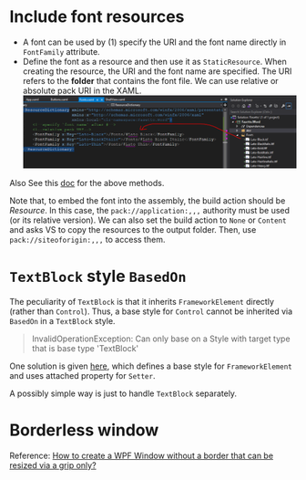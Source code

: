 ﻿# Include font resources
- A font can be used by (1) specify the URI and the font name directly in `FontFamily` attribute. 
- Define the font as a resource and then use it as `StaticResource`. When creating the resource, the URI and the font name are specified.
The URI refers to the **folder** that contains the font file.
We can use relative or absolute pack URI in the XAML.
![](img/fonts.png)

Also See this [doc](https://docs.microsoft.com/en-us/dotnet/api/system.windows.media.fontfamily?view=net-5.0#specifying-fonts-in-alternate-directories) for the above methods.

Note that, to embed the font into the assembly, the build action should be *Resource*. In this case, the `pack://application:,,,` authority must be used (or its relative version). We can also set the build action to `None` or `Content` and asks VS to copy the resources to the output folder. Then, use `pack://siteoforigin:,,,` to access them.

# `TextBlock` style `BasedOn`
The peculiarity of `TextBlock` is that it inherits `FrameworkElement` directly (rather than `Control`). Thus, a base style for `Control` cannot be inherited via `BasedOn` in a `TextBlock` style.
>InvalidOperationException: Can only base on a Style with target type that is base type 'TextBlock'

One solution is given [here](https://stackoverflow.com/questions/25586037/invalidoperationexception-can-only-base-on-a-style-with-target-type-that-is-bas), which defines a base style for `FrameworkElement` and uses attached property for `Setter`.

A possibly simple way is just to handle `TextBlock` separately.

# Borderless window
Reference: [How to create a WPF Window without a border that can be resized via a grip only?](https://stackoverflow.com/questions/611298/how-to-create-a-wpf-window-without-a-border-that-can-be-resized-via-a-grip-only)